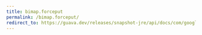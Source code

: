 ```yaml
---
title: bimap.forceput
permalink: /bimap.forceput/
redirect_to: https://guava.dev/releases/snapshot-jre/api/docs/com/google/common/collect/BiMap.html#forcePut-K-V-
---
```

